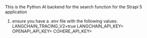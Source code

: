 This is the Python AI backend for the search function for the Strapi 5 application
1. ensure you have a .env file with the following values:
LANGCHAIN_TRACING_V2=true
LANGCHAIN_API_KEY=<your LangChain API key>
OPENAPI_API_KEY=<your OpenAI API key>
COHERE_API_KEY=<your Cohere API key>
